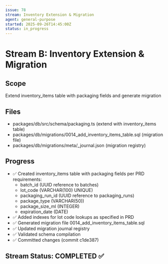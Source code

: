 ```yaml
---
issue: 78
stream: Inventory Extension & Migration
agent: general-purpose
started: 2025-09-26T14:45:00Z
status: in_progress
---
```


# Stream B: Inventory Extension & Migration

## Scope
Extend inventory_items table with packaging fields and generate migration

## Files
- packages/db/src/schema/packaging.ts (extend with inventory_items table)
- packages/db/migrations/0014_add_inventory_items_table.sql (migration file)
- packages/db/migrations/meta/_journal.json (migration registry)

## Progress
- ✅ Created inventory_items table with packaging fields per PRD requirements:
  - batch_id (UUID reference to batches)
  - lot_code (VARCHAR(100) UNIQUE)
  - packaging_run_id (UUID reference to packaging_runs)
  - package_type (VARCHAR(50))
  - package_size_ml (INTEGER)
  - expiration_date (DATE)
- ✅ Added indexes for lot code lookups as specified in PRD
- ✅ Generated migration file 0014_add_inventory_items_table.sql
- ✅ Updated migration journal registry
- ✅ Validated schema compilation
- ✅ Committed changes (commit c1de387)

## Stream Status: COMPLETED ✅